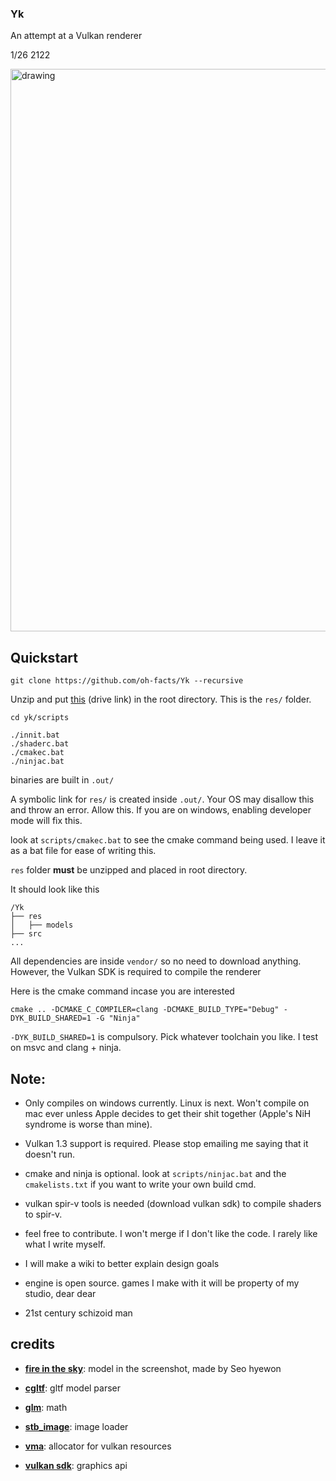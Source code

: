 ### Yk

An attempt at a Vulkan renderer

1/26 2122

<img src="https://github.com/oh-facts/Yk/assets/125090383/812c393e-b138-4b24-b8ef-93e82e46b852" alt="drawing" width="900"/>

## Quickstart

```
git clone https://github.com/oh-facts/Yk --recursive
```

Unzip and put [this](https://drive.google.com/file/d/1_wDOjckuK_qV1lRnOYlEVdSzK33VrJXJ/view?usp=sharing) (drive link) in the root directory. This is the `res/` folder.

```
cd yk/scripts

./innit.bat
./shaderc.bat
./cmakec.bat
./ninjac.bat
```

binaries are built in `.out/`

A symbolic link for `res/` is created inside `.out/`. Your OS may disallow this and throw an error. Allow this. If you are on windows,
enabling developer mode will fix this.

look at `scripts/cmakec.bat` to see the cmake command being used. I leave it as a bat file for ease of writing this.

`res` folder **must** be unzipped and placed in root directory.

It should look like this
```
/Yk
├── res
│   ├── models
├── src
...
```

All dependencies are inside `vendor/` so no need to download anything. However, the Vulkan SDK is required to compile the renderer

Here is the cmake command incase you are interested
```
cmake .. -DCMAKE_C_COMPILER=clang -DCMAKE_BUILD_TYPE="Debug" -DYK_BUILD_SHARED=1 -G "Ninja"
```

`-DYK_BUILD_SHARED=1` is compulsory. Pick whatever toolchain you like. I test on msvc and clang + ninja.

  ## Note:

- Only compiles on windows currently. Linux is next. Won't compile on mac ever unless Apple decides to get their shit together (Apple's NiH syndrome is worse than mine).

- Vulkan 1.3 support is required. Please stop emailing me saying that it doesn't run.

- cmake and ninja is optional. look at `scripts/ninjac.bat` and the `cmakelists.txt` if you want to write your own build cmd.

- vulkan spir-v tools is needed (download vulkan sdk) to compile shaders to spir-v.

- feel free to contribute. I won't merge if I don't like the code. I rarely like what I write myself.

- I will make a wiki to better explain design goals

- engine is open source. games I make with it will be property of my studio, dear dear

- 21st century schizoid man


## credits

- **[fire in the sky](https://sketchfab.com/3d-models/fire-in-the-sky-06d903f5dc5245699adf38192f77fbb6)**: model in the screenshot, made by Seo hyewon

-  **[cgltf](https://github.com/jkuhlmann/cgltf/tree/master)**: gltf model parser

-  **[glm](https://github.com/g-truc/glm/tree/master)**: math
  
-  **[stb_image](https://github.com/nothings/stb)**: image loader
  
- **[vma](https://github.com/GPUOpen-LibrariesAndSDKs/VulkanMemoryAllocator)**: allocator for vulkan resources

- **[vulkan sdk](https://www.lunarg.com/vulkan-sdk/)**: graphics api

